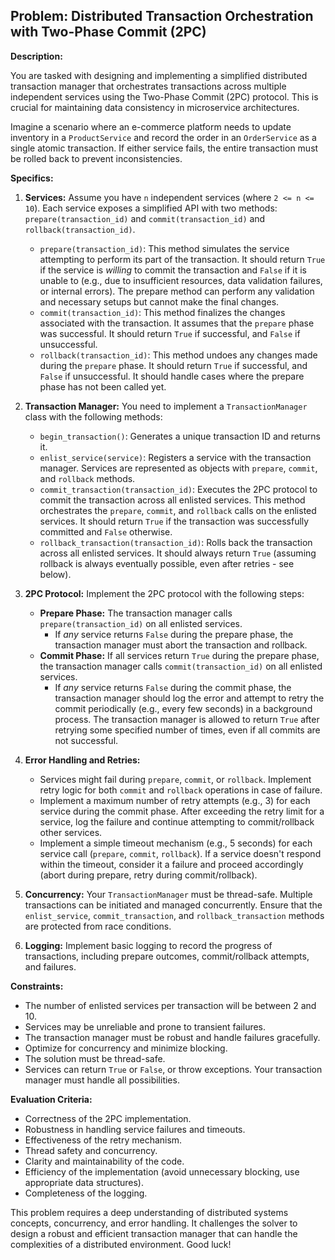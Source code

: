 ## Problem: Distributed Transaction Orchestration with Two-Phase Commit (2PC)

**Description:**

You are tasked with designing and implementing a simplified distributed transaction manager that orchestrates transactions across multiple independent services using the Two-Phase Commit (2PC) protocol. This is crucial for maintaining data consistency in microservice architectures.

Imagine a scenario where an e-commerce platform needs to update inventory in a `ProductService` and record the order in an `OrderService` as a single atomic transaction.  If either service fails, the entire transaction must be rolled back to prevent inconsistencies.

**Specifics:**

1.  **Services:** Assume you have `n` independent services (where `2 <= n <= 10`).  Each service exposes a simplified API with two methods: `prepare(transaction_id)` and `commit(transaction_id)` and `rollback(transaction_id)`.

    *   `prepare(transaction_id)`:  This method simulates the service attempting to perform its part of the transaction.  It should return `True` if the service is *willing* to commit the transaction and `False` if it is unable to (e.g., due to insufficient resources, data validation failures, or internal errors). The prepare method can perform any validation and necessary setups but cannot make the final changes.
    *   `commit(transaction_id)`: This method finalizes the changes associated with the transaction. It assumes that the `prepare` phase was successful. It should return `True` if successful, and `False` if unsuccessful.
    *   `rollback(transaction_id)`: This method undoes any changes made during the `prepare` phase. It should return `True` if successful, and `False` if unsuccessful. It should handle cases where the prepare phase has not been called yet.

2.  **Transaction Manager:** You need to implement a `TransactionManager` class with the following methods:

    *   `begin_transaction()`:  Generates a unique transaction ID and returns it.
    *   `enlist_service(service)`: Registers a service with the transaction manager.  Services are represented as objects with `prepare`, `commit`, and `rollback` methods.
    *   `commit_transaction(transaction_id)`: Executes the 2PC protocol to commit the transaction across all enlisted services. This method orchestrates the `prepare`, `commit`, and `rollback` calls on the enlisted services.  It should return `True` if the transaction was successfully committed and `False` otherwise.
    *   `rollback_transaction(transaction_id)`: Rolls back the transaction across all enlisted services. It should always return `True` (assuming rollback is always eventually possible, even after retries - see below).

3.  **2PC Protocol:** Implement the 2PC protocol with the following steps:

    *   **Prepare Phase:** The transaction manager calls `prepare(transaction_id)` on all enlisted services.
        *   If *any* service returns `False` during the prepare phase, the transaction manager must abort the transaction and rollback.
    *   **Commit Phase:** If all services return `True` during the prepare phase, the transaction manager calls `commit(transaction_id)` on all enlisted services.
        *   If *any* service returns `False` during the commit phase, the transaction manager should log the error and attempt to retry the commit periodically (e.g., every few seconds) in a background process. The transaction manager is allowed to return `True` after retrying some specified number of times, even if all commits are not successful.

4.  **Error Handling and Retries:**

    *   Services might fail during `prepare`, `commit`, or `rollback`. Implement retry logic for both `commit` and `rollback` operations in case of failure.
    *   Implement a maximum number of retry attempts (e.g., 3) for each service during the commit phase.  After exceeding the retry limit for a service, log the failure and continue attempting to commit/rollback other services.
    *   Implement a simple timeout mechanism (e.g., 5 seconds) for each service call (`prepare`, `commit`, `rollback`). If a service doesn't respond within the timeout, consider it a failure and proceed accordingly (abort during prepare, retry during commit/rollback).

5.  **Concurrency:** Your `TransactionManager` must be thread-safe.  Multiple transactions can be initiated and managed concurrently.  Ensure that the `enlist_service`, `commit_transaction`, and `rollback_transaction` methods are protected from race conditions.

6.  **Logging:** Implement basic logging to record the progress of transactions, including prepare outcomes, commit/rollback attempts, and failures.

**Constraints:**

*   The number of enlisted services per transaction will be between 2 and 10.
*   Services may be unreliable and prone to transient failures.
*   The transaction manager must be robust and handle failures gracefully.
*   Optimize for concurrency and minimize blocking.
*   The solution must be thread-safe.
*   Services can return `True` or `False`, or throw exceptions. Your transaction manager must handle all possibilities.

**Evaluation Criteria:**

*   Correctness of the 2PC implementation.
*   Robustness in handling service failures and timeouts.
*   Effectiveness of the retry mechanism.
*   Thread safety and concurrency.
*   Clarity and maintainability of the code.
*   Efficiency of the implementation (avoid unnecessary blocking, use appropriate data structures).
*   Completeness of the logging.

This problem requires a deep understanding of distributed systems concepts, concurrency, and error handling. It challenges the solver to design a robust and efficient transaction manager that can handle the complexities of a distributed environment. Good luck!
